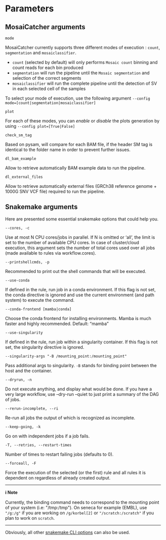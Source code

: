 
# Parameters

## MosaiCatcher arguments




```
mode
```

MosaiCatcher currently supports three different modes of execution : `count`, `segmentation` and `mosaiclassifier`.
- `count` (selected by default) will only performs `Mosaic count` binning and count reads for each bin produced
- `segmentation` will run the pipeline until the `Mosaic segmentation` and selection of the correct segments
- `mosaiclassifier` will run the complete pipeline until the detection of SV in each selected cell of the samples

To select your mode of execution, use the following argument `--config mode=[count|segmentation|mosaiclassifier]`


```
plot
```

For each of these modes, you can *enable* or *disable* the plots generation by using `--config plot=[True|False]`


```
check_sm_tag
```
Based on pysam, will compare for each BAM file, if the header SM tag is identical to the folder name in order to prevent further issues.

```
dl_bam_example
```
Allow to retrieve automatically BAM example data to run the pipeline.

```
dl_external_files
```
Allow to retrieve automatically external files (GRCh38 reference genome + 1000G SNV VCF file) required to run the pipeline.



## Snakemake arguments

Here are presented some essential snakemake options that could help you. 

```
--cores, -c
```
Use at most N CPU cores/jobs in parallel. If N is omitted or ‘all’, the limit is set to the number of available CPU cores. In case of cluster/cloud execution, this argument sets the number of total cores used over all jobs (made available to rules via workflow.cores).

```
--printshellcmds, -p
```
Recommended to print out the shell commands that will be executed.

```
--use-conda
```
If defined in the rule, run job in a conda environment. If this flag is not set, the conda directive is ignored and use the current environment (and path system) to execute the command.

```
--conda-frontend [mamba|conda] 
```
Choose the conda frontend for installing environments. Mamba is much faster and highly recommended. Default: “mamba”


```
--use-singularity 
```
If defined in the rule, run job within a singularity container. If this flag is not set, the singularity directive is ignored.

```
--singularity-args "-B /mounting_point:/mounting_point"
```
Pass additional args to singularity. `-B` stands for binding point between the host and the container.

```
--dryrun, -n 
```
Do not execute anything, and display what would be done. If you have a very large workflow, use –dry-run –quiet to just print a summary of the DAG of jobs.

```
--rerun-incomplete, --ri
```
Re-run all jobs the output of which is recognized as incomplete.


```
--keep-going, -k
```
Go on with independent jobs if a job fails.

```
-T, --retries, --restart-times
```
Number of times to restart failing jobs (defaults to 0).

```
--forceall, -F
```
Force the execution of the selected (or the first) rule and all rules it is dependent on regardless of already created output.

---
**ℹ️ Note**

Currently, the binding command needs to correspond to the mounting point of your system (i.e: "/tmp:/tmp").
On seneca for example (EMBL), use `"/g:/g"` if you are working on `/g/korbel[2]` or `"/scratch:/scratch"` if you plan to work on `scratch`.

---

Obviously, all other [snakemake CLI options](https://snakemake.readthedocs.io/en/stable/executing/cli.html) can also be used. 


